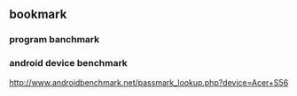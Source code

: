 

## bookmark

### program banchmark

### android device benchmark
http://www.androidbenchmark.net/passmark_lookup.php?device=Acer+S56